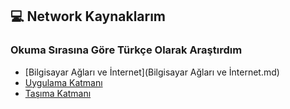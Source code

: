 ## 💻 Network Kaynaklarım

### Okuma Sırasına Göre Türkçe Olarak Araştırdım

- [Bilgisayar Ağları ve İnternet](Bilgisayar Ağları ve İnternet.md)
- [Uygulama Katmanı](Uygulama-Katmanı.md)
- [Taşıma Katmanı](Taşıma-Katmanı.md)
